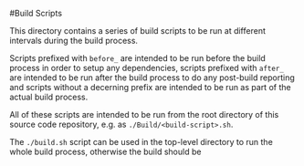 #Build Scripts

This directory contains a series of build scripts to be run at different intervals during the build process. 

Scripts prefixed with `before_` are intended to be run before the build process in order to setup any dependencies, scripts prefixed with `after_` are intended to be run after the build process to do any post-build reporting and scripts without a decerning prefix are intended to be run as part of the actual build process.

All of these scripts are intended to be run from the root directory of this source code repository, e.g. as `./Build/<build-script>.sh`.

The `./build.sh` script can be used in the top-level directory to run the whole build process, otherwise the build should be